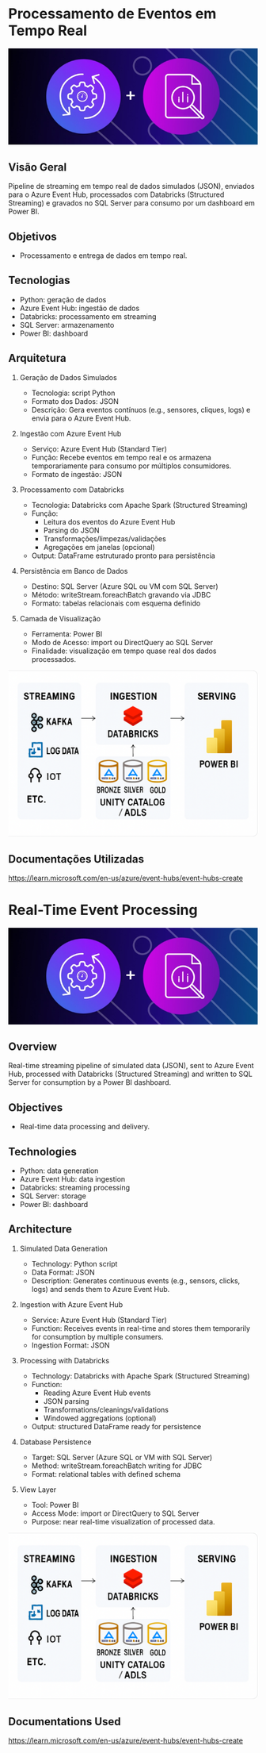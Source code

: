 # Processamento de Eventos em Tempo Real

![alt text](cover.png)

## Visão Geral
Pipeline de streaming em tempo real de dados simulados (JSON), enviados para o Azure Event Hub, processados com Databricks (Structured Streaming) e gravados no SQL Server para consumo por um dashboard em Power BI.
## Objetivos
- Processamento e entrega de dados em tempo real.
## Tecnologias
- Python: geração de dados
- Azure Event Hub: ingestão de dados
- Databricks: processamento em streaming
- SQL Server: armazenamento
- Power BI: dashboard
## Arquitetura
1. Geração de Dados Simulados
   - Tecnologia: script Python
   - Formato dos Dados: JSON
   - Descrição: Gera eventos contínuos (e.g., sensores, cliques, logs) e envia para o Azure Event Hub.

2. Ingestão com Azure Event Hub
   - Serviço: Azure Event Hub (Standard Tier)
   - Função: Recebe eventos em tempo real e os armazena temporariamente para consumo por múltiplos consumidores.
   - Formato de ingestão: JSON

3. Processamento com Databricks
   - Tecnologia: Databricks com Apache Spark (Structured Streaming)
   - Função:
     - Leitura dos eventos do Azure Event Hub
     - Parsing do JSON
     - Transformações/limpezas/validações
     - Agregações em janelas (opcional)
   - Output: DataFrame estruturado pronto para persistência

4. Persistência em Banco de Dados
   - Destino: SQL Server (Azure SQL ou VM com SQL Server)
   - Método: writeStream.foreachBatch gravando via JDBC
   - Formato: tabelas relacionais com esquema definido

5. Camada de Visualização
   - Ferramenta: Power BI
   - Modo de Acesso: import ou DirectQuery ao SQL Server
   - Finalidade: visualização em tempo quase real dos dados processados.

![alt text](<architecture.png>)

## Documentações Utilizadas
https://learn.microsoft.com/en-us/azure/event-hubs/event-hubs-create
#
#
#
# Real-Time Event Processing

![alt text](cover.png)

## Overview
Real-time streaming pipeline of simulated data (JSON), sent to Azure Event Hub, processed with Databricks (Structured Streaming) and written to SQL Server for consumption by a Power BI dashboard.
## Objectives
- Real-time data processing and delivery.
## Technologies
- Python: data generation
- Azure Event Hub: data ingestion
- Databricks: streaming processing
- SQL Server: storage
- Power BI: dashboard
## Architecture
1. Simulated Data Generation
   - Technology: Python script
   - Data Format: JSON
   - Description: Generates continuous events (e.g., sensors, clicks, logs) and sends them to Azure Event Hub.

2. Ingestion with Azure Event Hub
   - Service: Azure Event Hub (Standard Tier)
   - Function: Receives events in real-time and stores them temporarily for consumption by multiple consumers.
   - Ingestion Format: JSON

3. Processing with Databricks
   - Technology: Databricks with Apache Spark (Structured Streaming)
   - Function:
     - Reading Azure Event Hub events
     - JSON parsing
     - Transformations/cleanings/validations
     - Windowed aggregations (optional)
   - Output: structured DataFrame ready for persistence

4. Database Persistence
   - Target: SQL Server (Azure SQL or VM with SQL Server)
   - Method: writeStream.foreachBatch writing for JDBC
   - Format: relational tables with defined schema

5. View Layer
   - Tool: Power BI
   - Access Mode: import or DirectQuery to SQL Server
   - Purpose: near real-time visualization of processed data.

![alt text](<architecture.png>)

## Documentations Used
https://learn.microsoft.com/en-us/azure/event-hubs/event-hubs-create
